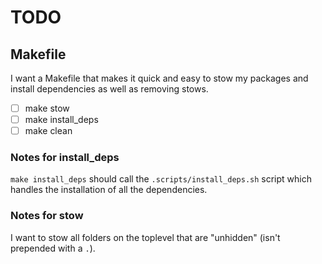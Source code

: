 # TODO

## Makefile
I want a Makefile that makes it quick and easy to stow my packages and install dependencies as well as removing stows.
- [ ] make stow
- [ ] make install_deps
- [ ] make clean

### Notes for install_deps
`make install_deps` should call the `.scripts/install_deps.sh` script which handles the installation of all the dependencies.

### Notes for stow
I want to stow all folders on the toplevel that are "unhidden" (isn't prepended with a `.`).
